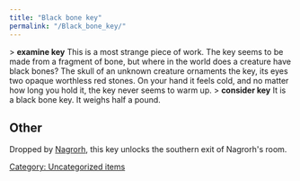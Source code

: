```yaml
---
title: "Black bone key"
permalink: "/Black_bone_key/"
---
```


\> **examine key**
This is a most strange piece of work. The key seems to be made from a
fragment
of bone, but where in the world does a creature have black bones? The
skull of
an unknown creature ornaments the key, its eyes two opaque worthless
red
stones. On your hand it feels cold, and no matter how long you hold it,
the
key never seems to warm up.
\> **consider key**
It is a black bone key.
It weighs half a pound.

## Other

Dropped by [Nagrorh](Nagrorh "wikilink"), this key unlocks the southern
exit of Nagrorh's room.

[Category: Uncategorized
items](Category:_Uncategorized_items "wikilink")